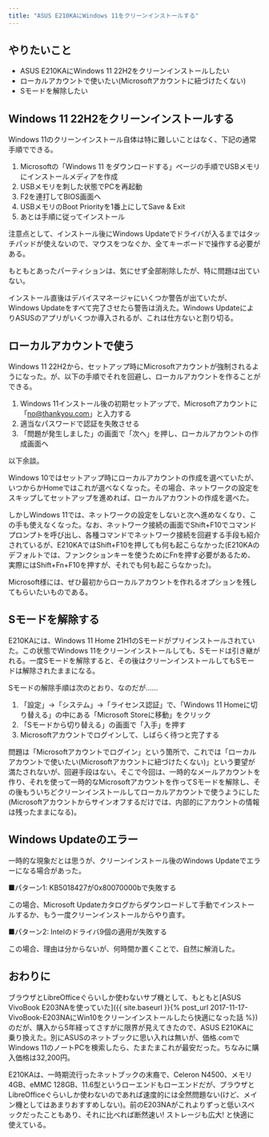 ```yaml
---
title: "ASUS E210KAにWindows 11をクリーンインストールする"
---
```


## やりたいこと

- ASUS E210KAにWindows 11 22H2をクリーンインストールしたい
- ローカルアカウントで使いたい(Microsoftアカウントに紐づけたくない)
- Sモードを解除したい

## Windows 11 22H2をクリーンインストールする

Windows 11のクリーンインストール自体は特に難しいことはなく、下記の通常手順でできる。

1. Microsoftの「Windows 11 をダウンロードする」ページの手順でUSBメモリにインストールメディアを作成
2. USBメモリを刺した状態でPCを再起動
3. F2を連打してBIOS画面へ
4. USBメモリのBoot Priorityを1番上にしてSave & Exit
5. あとは手順に従ってインストール

注意点として、インストール後にWindows Updateでドライバが入るまではタッチパッドが使えないので、マウスをつなぐか、全てキーボードで操作する必要がある。

もともとあったパーティションは、気にせず全部削除したが、特に問題は出ていない。

インストール直後はデバイスマネージャにいくつか警告が出ていたが、Windows Updateをすべて完了させたら警告は消えた。Windows UpdateによりASUSのアプリがいくつか導入されるが、これは仕方ないと割り切る。

## ローカルアカウントで使う

Windows 11 22H2から、セットアップ時にMicrosoftアカウントが強制されるようになった。が、以下の手順でそれを回避し、ローカルアカウントを作ることができる。

1. Windows 11インストール後の初期セットアップで、Microsoftアカウントに「no@thankyou.com」と入力する
2. 適当なパスワードで認証を失敗させる
3. 「問題が発生しました」の画面で「次へ」を押し、ローカルアカウントの作成画面へ

以下余談。

Windows 10ではセットアップ時にローカルアカウントの作成を選べていたが、いつからかHomeではこれが選べなくなった。その場合、ネットワークの設定をスキップしてセットアップを進めれば、ローカルアカウントの作成を選べた。

しかしWindows 11では、ネットワークの設定をしないと次へ進めなくなり、この手も使えなくなった。なお、ネットワーク接続の画面でShift+F10でコマンドプロンプトを呼び出し、各種コマンドでネットワーク接続を回避する手段も紹介されているが、E210KAではShift+F10を押しても何も起こらなかった(E210KAのデフォルトでは、ファンクションキーを使うためにFnを押す必要があるため、実際にはShift+Fn+F10を押すが、それでも何も起こらなかった)。

Microsoft様には、ぜひ最初からローカルアカウントを作れるオプションを残してもらいたいものである。

## Sモードを解除する

E210KAには、Windows 11 Home 21H1のSモードがプリインストールされていた。この状態でWindows 11をクリーンインストールしても、Sモードは引き継がれる。一度Sモードを解除すると、その後はクリーンインストールしてもSモードは解除されたままになる。

Sモードの解除手順は次のとおり、なのだが……

1. 「設定」→「システム」→「ライセンス認証」で、「Windows 11 Homeに切り替える」の中にある「Microsoft Storeに移動」をクリック
2. 「Sモードから切り替える」の画面で「入手」を押す
3. Microsoftアカウントでログインして、しばらく待つと完了する

問題は「Microsoftアカウントでログイン」という箇所で、これでは「ローカルアカウントで使いたい(Microsoftアカウントに紐づけたくない)」という要望が満たされないが、回避手段はない。そこで今回は、一時的なメールアカウントを作り、それを使って一時的なMicrosoftアカウントを作ってSモードを解除し、その後もういちどクリーンインストールしてローカルアカウントで使うようにした(Microsoftアカウントからサインオフするだけでは、内部的にアカウントの情報は残ったままになる)。

## Windows Updateのエラー

一時的な現象だとは思うが、クリーンインストール後のWindows Updateでエラーになる場合があった。

■パターン1: KB5018427が0x80070000bで失敗する

この場合、Microsoft Updateカタログからダウンロードして手動でインストールするか、もう一度クリーンインストールからやり直す。

■パターン2: Intelのドライバ9個の適用が失敗する

この場合、理由は分からないが、何時間か置くことで、自然に解消した。

## おわりに

ブラウザとLibreOfficeぐらいしか使わないサブ機として、もともと[ASUS VivoBook E203NAを使っていた]({{ site.baseurl }}{% post_url 2017-11-17-VivoBook-E203NAにWin10をクリーンインストールしたら快適になった話 %})のだが、購入から5年経ってさすがに限界が見えてきたので、ASUS E210KAに乗り換えた。別にASUSのネットブックに思い入れは無いが、価格.comでWindows 11のノートPCを検索したら、たまたまこれが最安だった。ちなみに購入価格は32,200円。

E210KAは、一時期流行ったネットブックの末裔で、Celeron N4500、メモリ4GB、eMMC 128GB、11.6型というローエンドもローエンドだが、ブラウザとLibreOfficeぐらいしか使わないのであれば速度的には全然問題ない(けど、メイン機としてはあまりおすすめしない)。前のE203NAがこれよりずっと低いスペックだったこともあり、それに比べれば断然速い! ストレージも広大! と快適に使えている。
